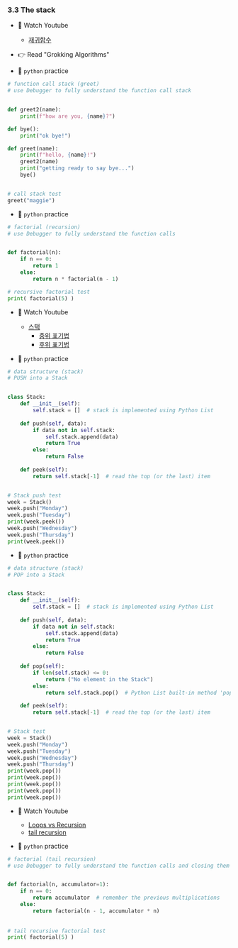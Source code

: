 ### 3.3 The stack


- 🍒 Watch Youtube
    - [재귀함수](https://www.youtube.com/watch?v=UCvAn5-Z8ig)
    


- 👉 Read "Grokking Algorithms"


- 🐍 `python` practice

```python
# function call stack (greet)
# use Debugger to fully understand the function call stack


def greet2(name):
    print(f"how are you, {name}?")

def bye():
    print("ok bye!")

def greet(name):
    print(f"hello, {name}!")
    greet2(name)
    print("getting ready to say bye...")
    bye()


# call stack test
greet("maggie")
```


- 🐍 `python` practice

```python
# factorial (recursion)
# use Debugger to fully understand the function calls


def factorial(n):
    if n == 0:
        return 1
    else:
        return n * factorial(n - 1)

# recursive factorial test
print( factorial(5) )
```


- 🍒 Watch Youtube
    - [스택](https://www.youtube.com/watch?v=Svhp73MIOqY)
        - [중위 표기법](https://ko.wikipedia.org/wiki/%EC%A4%91%EC%9C%84_%ED%91%9C%EA%B8%B0%EB%B2%95)
        - [후위 표기법](https://ko.wikipedia.org/wiki/%EC%97%AD%ED%8F%B4%EB%9E%80%EB%93%9C_%ED%91%9C%EA%B8%B0%EB%B2%95)
       
    


- 🐍 `python` practice

```python
# data structure (stack) 
# PUSH into a Stack


class Stack:
    def __init__(self):
        self.stack = []  # stack is implemented using Python List
        
    def push(self, data):
        if data not in self.stack:
            self.stack.append(data)
            return True
        else:
            return False
    
    def peek(self):
        return self.stack[-1]  # read the top (or the last) item


# Stack push test
week = Stack()
week.push("Monday")
week.push("Tuesday")
print(week.peek())
week.push("Wednesday")
week.push("Thursday")
print(week.peek())
```



- 🐍 `python` practice

```python
# data structure (stack) 
# POP into a Stack


class Stack:
    def __init__(self):
        self.stack = []  # stack is implemented using Python List
        
    def push(self, data):
        if data not in self.stack:
            self.stack.append(data)
            return True
        else:
            return False
    
    def pop(self):
        if len(self.stack) <= 0:
            return ("No element in the Stack")
        else:
            return self.stack.pop()  # Python List built-in method 'pop'
    
    def peek(self):
        return self.stack[-1]  # read the top (or the last) item


# Stack test
week = Stack()
week.push("Monday")
week.push("Tuesday")
week.push("Wednesday")
week.push("Thursday")
print(week.pop())
print(week.pop())
print(week.pop())
print(week.pop())
print(week.pop())
```



- 🍒 Watch Youtube
    - [Loops vs Recursion](https://www.youtube.com/watch?v=HXNhEYqFo0o)
    - [tail recursion](https://www.youtube.com/watch?v=_JtPhF8MshA)
    
    

- 🐍 `python` practice

```python
# factorial (tail recursion)
# use Debugger to fully understand the function calls and closing them


def factorial(n, accumulator=1):
    if n == 0: 
        return accumulator  # remember the previous multiplications
    else: 
        return factorial(n - 1, accumulator * n)
        
    
# tail recursive factorial test
print( factorial(5) )
```

